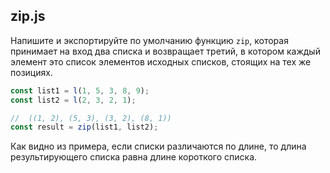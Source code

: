 ## zip.js

Напишите и экспортируйте по умолчанию функцию `zip`, которая принимает на вход два списка и возвращает третий, в котором каждый элемент это список элементов исходных списков, стоящих на тех же позициях.

```js
const list1 = l(1, 5, 3, 8, 9);
const list2 = l(2, 3, 2, 1);

//  ((1, 2), (5, 3), (3, 2), (8, 1))
const result = zip(list1, list2);
```

Как видно из примера, если списки различаются по длине, то длина результирующего списка равна длине короткого списка.
